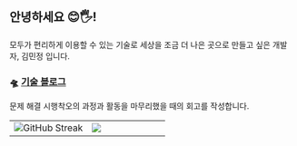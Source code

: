 ## 안녕하세요 😊🖐️!
모두가 편리하게 이용할 수 있는 기술로 세상을 조금 더 나은 곳으로 만들고 싶은 개발자, 김민정 입니다. 

### 🛸 [기술 블로그](https://jeonge.tistory.com/)
문제 해결 시행착오의 과정과 활동을 마무리했을 때의 회고를 작성합니다. 

<table>
  <tr>
    <td width="50%">
      <img src="https://streak-stats.demolab.com?user=minjeongss&count_private=true&theme=meta-light&hide_border=true&date_format=%5BY.%5Dn.j" alt="GitHub Streak" />
    </td>
    <td width="50%">
      <img src = "https://github-readme-stats-git-masterrstaa-rickstaa.vercel.app/api/top-langs/?username=minjeongss&layout=compact&hide_border=true&langs_count=6&hide=html,css,scss" align="center"/>
    </td>
  </tr>
</table>  
